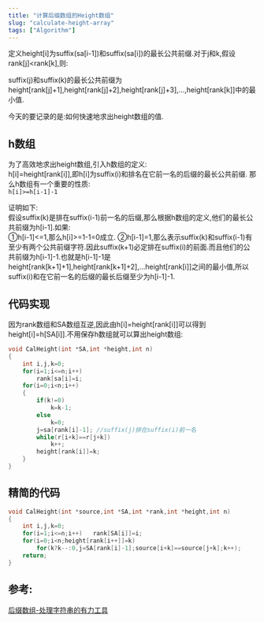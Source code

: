 ```yaml
---
title: "计算后缀数组的Height数组"
slug: "calculate-height-array"
tags: ["Algorithm"]
---
```




定义height[i]为suffix(sa[i-1])和suffix(sa[i])的最长公共前缀.对于j和k,假设rank[j]<rank[k],则:

suffix(j)和suffix(k)的最长公共前缀为height[rank[j]+1],height[rank[j]+2],height[rank[j]+3],...,height[rank[k]]中的最小值.

今天的要记录的是:如何快速地求出height数组的值.

## h数组

为了高效地求出height数组,引入h数组的定义:  
h[i]=height[rank[i]],即h[i]为suffix(i)和排名在它前一名的后缀的最长公共前缀.
那么h数组有一个重要的性质:  
`h[i]>=h[i-1]-1`

证明如下:  
假设suffix(k)是排在suffix(i-1)前一名的后缀,那么根据h数组的定义,他们的最长公共前缀为h[i-1].如果:  
①h[i-1]<=1,那么h[i]>=1-1=0成立.
②h[i-1]=1,那么表示suffix(k)和suffix(i-1)有至少有两个公共前缀字符.因此suffix(k+1)必定排在suffix(i)的前面.而且他们的公共前缀为h[i-1]-1.也就是h[i-1]-1是height[rank[k+1]+1],height[rank[k+1]+2],...height[rank[i]]之间的最小值,所以suffix(i)和在它前一名的后缀的最长后缀至少为h[i-1]-1.

## 代码实现

因为rank数组和SA数组互逆,因此由h[i]=height[rank[i]]可以得到height[i]=h[SA[i]].不用保存h数组就可以算出height数组:  

```c++
void CalHeight(int *SA,int *height,int n)
{
    int i,j,k=0;
    for(i=1;i<=n;i++)
        rank[sa[i]=i;
    for(i=0;i<n;i++)
    {
        if(k!=0)
            k=k-1;
        else
            k=0;
        j=sa[rank[i]-1]; //suffix(j)排在suffix(i)前一名
        while(r[i+k]==r[j+k])
            k++;
        height[rank[i]]=k;
    }
}
```

## 精简的代码

```c++
void CalHeight(int *source,int *SA,int *rank,int *height,int n)
{
    int i,j,k=0;
    for(i=1;i<=n;i++)   rank[SA[i]]=i;
    for(i=0;i<n;height[rank[i++]]=k)
        for(k?k--:0,j=SA[rank[i]-1];source[i+k]==source[j+k];k++);
    return;
}
```

## 参考:

[后缀数组-处理字符串的有力工具](https://www.dropbox.com/s/lkh0ca0d55fl5g0/%E5%90%8E%E7%BC%80%E6%95%B0%E7%BB%84%E2%80%94%E2%80%94%E5%A4%84%E7%90%86%E5%AD%97%E7%AC%A6%E4%B8%B2%E7%9A%84%E6%9C%89%E5%8A%9B%E5%B7%A5%E5%85%B7.pdf)

